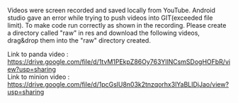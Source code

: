 Videos were screen recorded and saved locally from YouTube. Android studio gave an error while trying to push videos into GIT(exceeded file limit). To make code run correctly as shown in the recording. Please create a directory called "raw" in res and download the following videos, drag&drop them into the "raw" directory created.

Link to panda video : https://drive.google.com/file/d/1tvM1PEkpZ86Oy763YllNCsmSDogHOFbR/view?usp=sharing                                                                                                          
                        Link to minion video : https://drive.google.com/file/d/1pcGslU8n03k2tnzqorhx3lYaBLIDjJao/view?usp=sharing

